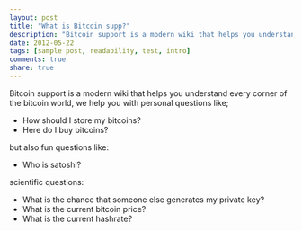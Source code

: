```yaml
---
layout: post
title: "What is Bitcoin supp?"
description: "Bitcoin support is a modern wiki that helps you understand every corner of the bitcoin world."
date: 2012-05-22
tags: [sample post, readability, test, intro]
comments: true
share: true
---
```


Bitcoin support is a modern wiki that helps you understand every corner of the bitcoin world, we help you with personal questions like;
- How should I store my bitcoins?
- Here do I buy bitcoins?

but also fun questions like:
- Who is satoshi?

scientific questions:
- What is the chance that someone else generates my private key?
- What is the current bitcoin price?
- What is the current hashrate?

